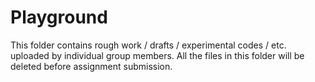 # Playground

This folder contains rough work / drafts / experimental codes / etc. uploaded by individual group members.
All the files in this folder will be deleted before assignment submission.


